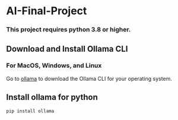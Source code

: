 # AI-Final-Project

### This project requires python 3.8 or higher.

## Download and Install Ollama CLI

### For MacOS, Windows, and Linux

Go to [ollama](https://ollama.com/download) to download the Ollama CLI for your operating system.

## Install ollama for python

```
pip install ollama
```
